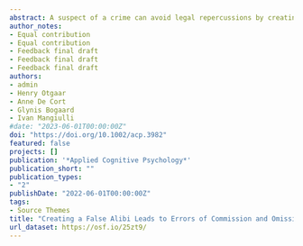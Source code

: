 ```yaml
---
abstract: A suspect of a crime can avoid legal repercussions by creating a false alibi. We examined whether creating such a false alibi can have adverse effects on memory. To do so, participants watched a mock crime video and were either instructed to create a false alibi or to provide an honest account for what they actually saw in the video. After a 2-day and 1-month delay, all participants were instructed to come forward with the truth using a free recall task. Participants who initially created a false alibi had more commission errors after a 2-day and 1-month delay (vs. truth telling participants). Moreover, participants who created a false alibi reported fewer correct details after a 2-day and 1-month delay (vs. truth telling participants). Our study suggests that like other types of deception, creating a false alibi can elicit memory undermining effects in the form of commission and omission errors.
author_notes:
- Equal contribution
- Equal contribution
- Feedback final draft
- Feedback final draft
- Feedback final draft
authors:
- admin
- Henry Otgaar
- Anne De Cort
- Glynis Bogaard
- Ivan Mangiulli
#date: "2023-06-01T00:00:00Z"
doi: "https://doi.org/10.1002/acp.3982"
featured: false
projects: []
publication: '*Applied Cognitive Psychology*'
publication_short: ""
publication_types:
- "2"
publishDate: "2022-06-01T00:00:00Z"
tags:
- Source Themes
title: "Creating a False Alibi Leads to Errors of Commission and Omission"
url_dataset: https://osf.io/25zt9/
---
```




